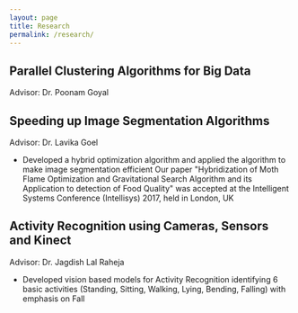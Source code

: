 ```yaml
---
layout: page
title: Research
permalink: /research/
---
```


## Parallel Clustering Algorithms for Big Data 
Advisor: Dr. Poonam Goyal

## Speeding up Image Segmentation Algorithms
Advisor: Dr. Lavika Goel
* Developed a hybrid optimization algorithm and applied the algorithm to make image segmentation efficient
Our paper "Hybridization of Moth Flame Optimization and Gravitational Search Algorithm and its Application to detection of Food Quality" was accepted at the Intelligent Systems Conference (Intellisys) 2017, held in London, UK

## Activity Recognition using Cameras, Sensors and Kinect 
Advisor: Dr. Jagdish Lal Raheja
* Developed vision based models for Activity Recognition identifying 6 basic activities (Standing, Sitting, Walking, Lying, Bending, Falling) with emphasis on Fall